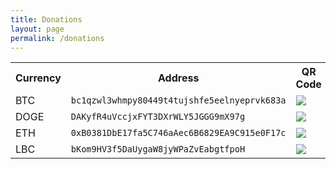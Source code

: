 ```yaml
---
title: Donations
layout: page
permalink: /donations
---
```

<table style="width:100%">

  <tr>
    <th>Currency</th>
    <th>Address</th>
    <th>QR Code</th>
  </tr>

  <tr>
    <td>BTC</td>
    <td><code>bc1qzwl3whmpy80449t4tujshfe5eelnyeprvk683a</code></td>
    <td><img src="https://emaleth.dev/assets/images/qr_codes/BTC_QR.png"></td>
  </tr>
  
  <tr>
    <td>DOGE</td>
    <td><code>DAKyfR4uVccjxFYT3DXrWLY5JGGG9mX97g</code></td>
    <td><img src="https://emaleth.dev/assets/images/qr_codes/DOGE_QR.png"></td>
  </tr>
  
  <tr>
    <td>ETH</td>
    <td><code>0xB0381DbE17fa5C746aAec6B6829EA9C915e0F17c</code></td>
    <td><img src="https://emaleth.dev/assets/images/qr_codes/ETH_QR.png"></td>
  </tr>
  
  <tr>
    <td>LBC</td>
    <td><code>bKom9HV3f5DaUygaW8jyWPaZvEabgtfpoH</code></td>
    <td><img src="https://emaleth.dev/assets/images/qr_codes/LBC_QR.png"></td>
  </tr>

</table> 

